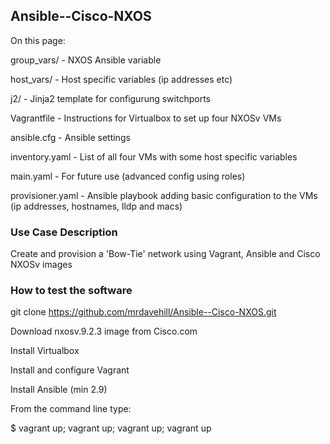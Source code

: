 ## Ansible--Cisco-NXOS

On this page:

group_vars/   -    NXOS Ansible variable

host_vars/    -    Host specific variables (ip addresses etc)

j2/           -    Jinja2 template for configurung switchports

Vagrantfile   -    Instructions for Virtualbox to set up four NXOSv VMs

ansible.cfg   -    Ansible settings

inventory.yaml -   List of all four VMs with some host specific variables

main.yaml     -    For future use (advanced config using roles)

provisioner.yaml - Ansible playbook adding basic configuration to the VMs (ip addresses, hostnames, lldp and macs)
 
### Use Case Description

Create and provision a 'Bow-Tie' network using Vagrant, Ansible and Cisco NXOSv images

### How to test the software

git clone https://github.com/mrdavehill/Ansible--Cisco-NXOS.git

Download nxosv.9.2.3 image from Cisco.com

Install Virtualbox

Install and configure Vagrant

Install Ansible (min 2.9)

From the command line type:

$ vagrant up; vagrant up; vagrant up; vagrant up

$ vagrant provision

### Getting help

Hit me up if you have any issues.

### Author

This project was written and is maintained by the following Daves:

* Dave Hill <dave@davehill.org>
* https://www.linkedin.com/in/dave-hill-a5a3601b0/
